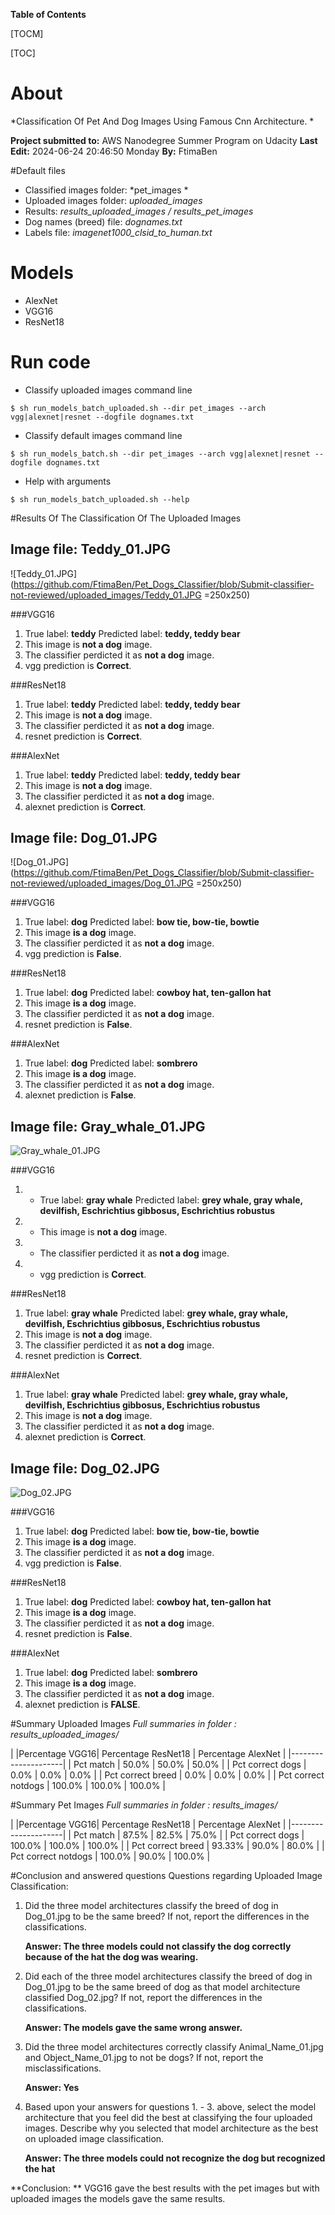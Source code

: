 
**Table of Contents**

[TOCM]

[TOC]

# About
*Classification Of Pet And Dog Images Using Famous Cnn Architecture. 
*

**Project submitted to:** AWS Nanodegree Summer Program on Udacity
**Last Edit:** 2024-06-24 20:46:50 Monday 
**By:** FtimaBen

#Default files
- Classified images folder: *pet_images *
- Uploaded images folder: *uploaded_images*
- Results: *results_uploaded_images / results_pet_images*
- Dog names (breed) file:  *dognames.txt*
- Labels file: *imagenet1000_clsid_to_human.txt*

# Models

- AlexNet
- VGG16
- ResNet18

# Run code
-  Classify uploaded images command line

`$ sh run_models_batch_uploaded.sh --dir pet_images --arch vgg|alexnet|resnet --dogfile dognames.txt`

-  Classify default images command line

`$ sh run_models_batch.sh --dir pet_images --arch vgg|alexnet|resnet --dogfile dognames.txt`

- Help with arguments 

`$ sh run_models_batch_uploaded.sh --help`

#Results Of The Classification Of The Uploaded Images
## Image file: Teddy_01.JPG

![Teddy_01.JPG](https://github.com/FtimaBen/Pet_Dogs_Classifier/blob/Submit-classifier-not-reviewed/uploaded_images/Teddy_01.JPG =250x250)

###VGG16
1. 	True label: **teddy**	 Predicted label: **teddy, teddy bear**
2. 	This image is **not a dog** image.
3. 	The classifier perdicted it as **not a dog** image.
4. 	vgg prediction is **Correct**.

###ResNet18
1. 	True label: **teddy**	 Predicted label: **teddy, teddy bear**
2. 	This image is **not a dog** image.
3. 	The classifier perdicted it as **not a dog** image.
4. 	resnet prediction is **Correct**.

###AlexNet
1. 	True label: **teddy**	 Predicted label: **teddy, teddy bear**
2. 	This image is **not a dog** image.
3. 	The classifier perdicted it as **not a dog** image.
4. 	alexnet prediction is **Correct**.

## Image file: Dog_01.JPG

![Dog_01.JPG](https://github.com/FtimaBen/Pet_Dogs_Classifier/blob/Submit-classifier-not-reviewed/uploaded_images/Dog_01.JPG =250x250)

###VGG16
1. 	True label: **dog**	 Predicted label: **bow tie, bow-tie, bowtie**
2. 	This image **is a dog** image.
3. 	The classifier perdicted it as **not a dog** image.
4. 	vgg prediction is **False**.

###ResNet18
1. True label: **dog**	 Predicted label: **cowboy hat, ten-gallon hat**
2. This image **is a dog** image.
3. The classifier perdicted it as **not a dog** image.
4. resnet prediction is **False**.

###AlexNet
1. True label: **dog**	 Predicted label: **sombrero**
2. 	This image **is a dog** image.
3. 	The classifier perdicted it as **not a dog** image.
4. 	alexnet prediction is **False**.

## Image file: Gray_whale_01.JPG

![Gray_whale_01.JPG](https://github.com/FtimaBen/Pet_Dogs_Classifier/blob/Submit-classifier-not-reviewed/uploaded_images/Gray_whale_01.JPG)

###VGG16
1. - True label: **gray whale**	 Predicted label: **grey whale, gray whale, devilfish, Eschrichtius gibbosus, Eschrichtius robustus**
2. - This image is **not a dog** image.
3. - The classifier perdicted it as **not a dog** image.
4. - vgg prediction is **Correct**.

###ResNet18
1. 	True label: **gray whale**	 Predicted label: **grey whale, gray whale, devilfish, Eschrichtius gibbosus, Eschrichtius robustus**
2. 	This image is **not a dog** image.
3. 	The classifier perdicted it as **not a dog** image.
4. 	resnet prediction is **Correct**.

###AlexNet
1. True label: **gray whale**	 Predicted label: **grey whale, gray whale, devilfish, Eschrichtius gibbosus, Eschrichtius robustus**
2. This image is **not a dog** image.
3. The classifier perdicted it as **not a dog** image.
4. alexnet prediction is **Correct**.

## Image file: Dog_02.JPG
![Dog_02.JPG](https://github.com/FtimaBen/Pet_Dogs_Classifier/blob/Submit-classifier-not-reviewed/uploaded_images/Dog_02.JPG)

###VGG16
1. 	True label: **dog**	 Predicted label: **bow tie, bow-tie, bowtie**
2. 	This image **is a dog** image.
3. 	The classifier perdicted it as **not a dog** image.
4. 	vgg prediction is **False**.

###ResNet18
1. 	True label: **dog**	 Predicted label: **cowboy hat, ten-gallon hat**
2. 	This image **is a dog** image.
3. 	The classifier perdicted it as **not a dog** image.
4. 	resnet prediction is **False**.

###AlexNet
1. 	True label: **dog**	 Predicted label: **sombrero**
2. 	This image **is a dog** image.
3. 	The classifier perdicted it as **not a dog** image.
4. 	alexnet prediction is **FALSE**.

#Summary Uploaded Images
*Full summaries in folder : results_uploaded_images/*

| |Percentage VGG16| Percentage ResNet18 | Percentage AlexNet |
|---------------------|
| Pct match | 50.0% | 50.0% | 50.0% |
| Pct correct dogs | 0.0% | 0.0% | 0.0% |
| Pct correct breed | 0.0% | 0.0% | 0.0% |
| Pct correct notdogs | 100.0% | 100.0% | 100.0% |

#Summary Pet Images
*Full summaries in folder : results_images/*

| |Percentage VGG16| Percentage ResNet18 | Percentage AlexNet |
|---------------------|
| Pct match | 87.5% | 82.5% | 75.0% |
| Pct correct dogs | 100.0% | 100.0% | 100.0% |
| Pct correct breed | 93.33% | 90.0% | 80.0% |
| Pct correct notdogs | 100.0% | 90.0% | 100.0% |

#Conclusion and answered questions
Questions regarding Uploaded Image Classification:

1. Did the three model architectures classify the breed of dog in Dog_01.jpg to be the same breed? If not, report the differences in the classifications.

	**Answer: The three models could not classify the dog correctly because of the hat the dog was wearing.**

2. Did each of the three model architectures classify the breed of dog in Dog_01.jpg to be the same breed of dog as that model architecture classified Dog_02.jpg? If not, report the differences in the classifications.

	**Answer: The models gave the same wrong answer.**

3. Did the three model architectures correctly classify Animal_Name_01.jpg and Object_Name_01.jpg to not be dogs? If not, report the misclassifications.

	**Answer: Yes**

4. Based upon your answers for questions 1. - 3. above, select the model architecture that you feel did the best at classifying the four uploaded images. Describe why you selected that model architecture as the best on uploaded image classification.

	**Answer: The three models could not recognize the dog but recognized the hat**

**Conclusion: ** VGG16 gave the best results with the pet images but with uploaded images the models gave the same results.
